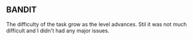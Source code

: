 ## BANDIT
The difficulty of the task grow as the level advances. Stil it was not much difficult and I didn't had any major issues.
